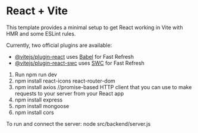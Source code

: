 # React + Vite

This template provides a minimal setup to get React working in Vite with HMR and some ESLint rules.

Currently, two official plugins are available:

- [@vitejs/plugin-react](https://github.com/vitejs/vite-plugin-react/blob/main/packages/plugin-react/README.md) uses [Babel](https://babeljs.io/) for Fast Refresh
- [@vitejs/plugin-react-swc](https://github.com/vitejs/vite-plugin-react-swc) uses [SWC](https://swc.rs/) for Fast Refresh

1. Run npm run dev 
2. npm install react-icons react-router-dom
3. npm install axios //promise-based HTTP client that you can use to make requests to your server from your React app
4. npm install express
5. npm install mongoose 
6. npm install cors 

To run and connect the server: node src/backend/server.js